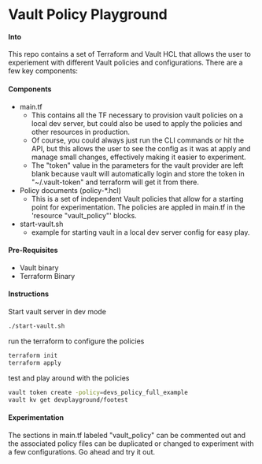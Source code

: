# Vault Policy Playground

#### Into
This repo contains a set of Terraform and Vault HCL that allows the user to experiement with different Vault policies and configurations.  There are a few key components:

#### Components
* main.tf
    * This contains all the TF necessary to provision vault policies on a local dev server, but could also be used to apply the policies and other resources in production.  
    * Of course, you could always just run the CLI commands or hit the API, but this allows the user to see the config as it was at apply and manage small changes, effectively making it easier to experiment.
    * The "token" value in the parameters for the vault provider are left blank because vault will automatically login and store the token in "~/.vault-token" and terraform will get it from there.
* Policy documents (policy-*.hcl)
    * This is a set of independent Vault policies that allow for a starting point for experimentation.  The policies are appled in main.tf in the 'resource "vault_policy"' blocks.
* start-vault.sh
    * example for starting vault in a local dev server config for easy play.  
    
#### Pre-Requisites

* Vault binary
* Terraform Binary

#### Instructions

Start vault server in dev mode
```bash
./start-vault.sh
```

run the terraform to configure the policies
```bash
terraform init
terraform apply
```

test and play around with the policies
```bash
vault token create -policy=devs_policy_full_example
vault kv get devplayground/footest
```

#### Experimentation

The sections in main.tf labeled "vault_policy" can be commented out and the associated policy files can be duplicated or changed to experiment with a few configurations.  Go ahead and try it out.